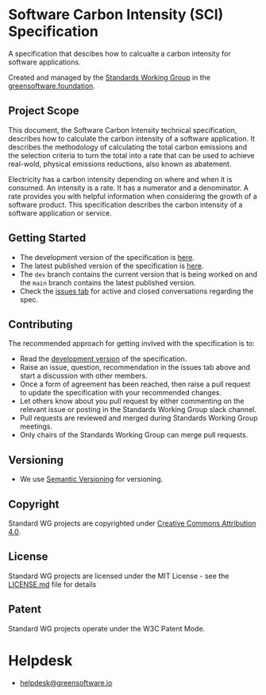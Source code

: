 # Software Carbon Intensity (SCI) Specification

A specification that descibes how to calcualte a carbon intensity for software applications. 

Created and managed by the [Standards Working Group](https://github.com/Green-Software-Foundation/standards_wg) in the [greensoftware.foundation](https://greensoftware.foundation).


## Project Scope
This document, the Software Carbon Intensity technical specification, describes how to calculate the carbon intensity of a software application. It describes the methodology of calculating the total carbon emissions and the selection criteria to turn the total into a rate that can be used to achieve real-wold, physical emissions reductions, also known as abatement.

Electricity has a carbon intensity depending on where and when it is consumed. An intensity is a rate. It has a numerator and a denominator. A rate provides you with helpful information when considering the growth of a software product. This specification describes the carbon intensity of a software application or service.

## Getting Started
- The development version of the specification is [here](https://github.com/Green-Software-Foundation/software_carbon_intensity/blob/dev/Software_Carbon_Intensity/Software_Carbon_Intensity_Specification.md).
- The latest published version of the specification is [here](https://github.com/Green-Software-Foundation/software_carbon_intensity/blob/main/Software_Carbon_Intensity/Software_Carbon_Intensity_Specification.md).
- The `dev` branch contains the current version that is being worked on and the `main` branch contains the latest published version.
- Check the [issues tab](https://github.com/Green-Software-Foundation/software_carbon_intensity/issues) for active and closed conversations regarding the spec.

## Contributing
The recommended approach for getting invlved with the specification is to:
- Read the [development version](https://github.com/Green-Software-Foundation/software_carbon_intensity/blob/dev/Software_Carbon_Intensity/Software_Carbon_Intensity_Specification.md) of the specification.
- Raise an issue, question, recommendation in the issues tab above and start a discussion with other members.
- Once a form of agreement has been reached, then raise a pull request to update the specification with your recommended changes.
- Let others know about you pull request by either commenting on the relevant issue or posting in the Standards Working Group slack channel.
- Pull requests are reviewed and merged during Standards Working Group meetings.
- Only chairs of the Standards Working Group can merge pull requests.

## Versioning
* We use [Semantic Versioning](http://semver.org/) for versioning.

## Copyright
Standard WG projects are copyrighted under [Creative Commons Attribution 4.0](https://creativecommons.org/licenses/by/4.0/).

## License
Standard WG projects are licensed under the MIT License - see the [LICENSE.md](Software_Carbon_Intensity/License.md) file for details

## Patent
Standard WG projects operate under the W3C Patent Mode.

# Helpdesk
* helpdesk@greensoftware.io
